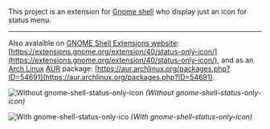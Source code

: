 This project is an extension for [Gnome shell](http://live.gnome.org/GnomeShell) who display just an icon for status menu.

---

Also avalaible on [GNOME Shell Extensions website](https://extensions.gnome.org): [https://extensions.gnome.org/extension/40/status-only-icon/](https://extensions.gnome.org/extension/40/status-only-icon/),
and as an [Arch Linux](http://archlinux.org) [AUR](http://aur.archlinux.org) package: [https://aur.archlinux.org/packages.php?ID=54691](https://aur.archlinux.org/packages.php?ID=54691).

![Without gnome-shell-status-only-icon](http://www.llaumgui.com/public/images/fedora/fedora15/sans_status-only-icon.png "Without gnome-shell-status-only-icon") _(Without gnome-shell-status-only-icon)_

![With gnome-shell-status-only-ico](http://www.llaumgui.com/public/images/fedora/fedora15/status-only-icon.png "With gnome-shell-status-only-icon") _(With gnome-shell-status-only-icon)_
